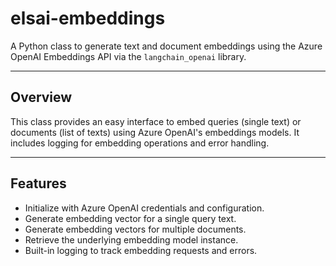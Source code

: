 # elsai-embeddings

A Python class to generate text and document embeddings using the Azure OpenAI Embeddings API via the `langchain_openai` library.

---

## Overview

This class provides an easy interface to embed queries (single text) or documents (list of texts) using Azure OpenAI's embeddings models. It includes logging for embedding operations and error handling.

---

## Features

- Initialize with Azure OpenAI credentials and configuration.
- Generate embedding vector for a single query text.
- Generate embedding vectors for multiple documents.
- Retrieve the underlying embedding model instance.
- Built-in logging to track embedding requests and errors.

